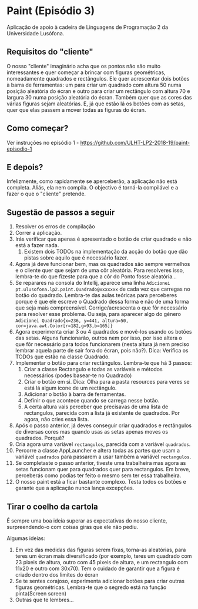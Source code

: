 # Paint (Episódio 3)

Aplicação de apoio à cadeira de Linguagens de Programação 2 da Universidade Lusófona.

## Requisitos do "cliente"

O nosso "cliente" imaginário acha que os pontos não são muito interessantes e quer começar a 
brincar com figuras geométricas, nomeadamente quadrados e rectângulos. 
Ele quer acrescentar dois botões à barra de ferramentas: um para criar um quadrado com altura 50 
numa posição aleatória do écran e outro para criar um rectângulo com altura 70 e largura 30 numa 
posição aleatória do écran.
Também quer que as cores das várias figuras sejam aleatórias.
E, já que estão lá os botões com as setas, quer que elas passem a mover todas as figuras do écran.

## Como começar?

Ver instruções no episódio 1 - https://github.com/ULHT-LP2-2018-19/paint-episodio-1

## E depois?

Infelizmente, como rapidamente se aperceberão, a aplicação não está completa. 
Aliás, ela nem compila. 
O objectivo é torná-la compilável e a fazer o que o "cliente" pretende.

## Sugestão de passos a seguir

1. Resolver os erros de compilação
1. Correr a aplicação. 
1. Irás verificar que apenas é apresentado o botão de criar quadrado e não está a fazer nada.
    1. Existem dois TODOs na implementação da acção do botão que dão pistas sobre aquilo que é necessário fazer.
1. Agora já deve funcionar bem, mas os quadrados são sempre vermelhos e o cliente quer que sejam de uma côr aleatória. 
Para resolveres isso, lembra-te do que fizeste para que a côr do Ponto fosse aleatória...
1. Se reparares na consola do Intellij, aparece uma linha `Adicionei pt.ulusofona.lp2.paint.Quadrado@xxxxxxx` de cada 
vez que carregas no botão do quadrado. Lembra-te das aulas teóricas para perceberes porque é que ele escreve o Quadrado 
dessa forma e não de uma forma que seja mais compreensível. Corrige/acrescenta o que fôr necessário para resolver esse problema.
Ou seja, para aparecer algo do género `Adicionei Quadrado{x=236, y=441, altura=50, cor=java.awt.Color[r=182,g=93,b=165]}`
1. Agora experimenta criar 3 ou 4 quadrados e movê-los usando os botões das setas. Alguns funcionarão, outros nem por isso, 
por isso altera o que fôr necessário para todos funcionarem (nesta altura já nem preciso lembrar aquela 
parte de sair fora do écran, pois não?). Dica: Verifica os TODOs que estão na classe Quadrado.    
1. Implementar o botão para criar rectângulos. Lembra-te que há 3 passos:
    1. Criar a classe Rectangulo e todas as variáveis e métodos necessários (podes basear-te no Quadrado)
    1. Criar o botão em si. Dica: Olha para a pasta resources para veres se está lá algum ícone de um rectângulo.
    1. Adicionar o botão à barra de ferramentas.
    1. Definir o que acontece quando se carrega nesse botão.
    1. A certa altura vais perceber que precisavas de uma lista de rectangulos, parecida com a lista já existente de quadrados. 
    Por agora, não cries essa lista.
1. Após o passo anterior, já deves conseguir criar quadrados e rectângulos de diversas cores mas quando usas as setas
apenas moves os quadrados. Porquê?
1. Cria agora uma variável `rectangulos`, parecida com a variável `quadrados`.
1. Percorre a classe AppLauncher e altera todas as partes que usam a variável `quadrados` para
passarem a usar também a variável `rectangulos`.
1. Se completaste o passo anterior, tiveste uma trabalheira mas agora as setas funcionam quer para quadrados 
quer para rectangulos. Em breve, perceberás como podias ter feito o mesmo sem ter essa trabalheira.
1. O nosso paint está a ficar bastante complexo. Testa todos os botões e garante que a aplicação nunca lança excepções.

## Tirar o coelho da cartola

É sempre uma boa ideia superar as expectativas do nosso cliente, surpreendendo-o com coisas giras que ele não pediu.

Algumas ideias:

1. Em vez das medidas das figuras serem fixas, torna-as aleatórias, para teres um écran mais diversificado 
(por exemplo, teres um quadrado com 23 pixeis de altura, outro com 45 pixeis de altura, 
e um rectangulo com 11x20 e outro com 30x70). Tem o cuidado de garantir que a figura é criado 
dentro dos limites do écran
2. Se te sentes corajoso, experimenta adicionar botões para criar outras figuras geométricas. Lembra-te
que o segredo está na função pinta(Screen screen)
3. Outras que te lembres... 
